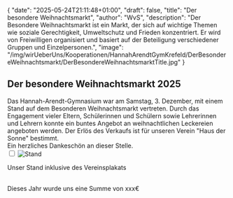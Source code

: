 {
    "date": "2025-05-24T21:11:48+01:00",
    "draft": false,
    "title": "Der besondere Weihnachtsmarkt",
    "author": "WvS",
    "description": "Der Besondere Weihnachtsmarkt ist ein Markt, der sich auf wichtige Themen wie soziale Gerechtigkeit, Umweltschutz und Frieden konzentriert. Er wird von Freiwilligen organisiert und basiert auf der Beteiligung verschiedener Gruppen und Einzelpersonen.",
    "image": "/img/wirUeberUns/Kooperationen/HannahArendtGymKrefeld/DerBesondereWeihnachtsmarkt/DerBesondereWeihnachtsmarktTitle.jpg"
}

## Der besondere Weihnachtsmarkt 2025
Das Hannah-Arendt-Gymnasium war am Samstag, 3. Dezember, mit einem Stand auf dem Besonderen Weihnachtsmarkt vertreten. Durch das Engagement vieler Eltern, Schülerinnen und Schülern sowie Lehrerinnen und Lehrern konnte ein buntes Angebot an weihnachtlichen Leckereien angeboten werden. Der Erlös des Verkaufs ist für unseren Verein \"Haus der Sonne\" bestimmt.  
Ein herzliches Dankeschön an dieser Stelle.  
<input type="checkbox" id="expand-image1" />
<label for="expand-image1">
  <img class="img-centered" src="/img/wirUeberUns/Kooperationen/HannahArendtGymKrefeld/DerBesondereWeihnachtsmarkt/Stand.jpeg#imagemd"     alt="Stand" />
</label>
<p class="img-caption">Unser Stand inklusive des Vereinsplakats</p>
<br>
Dieses Jahr wurde uns eine Summe von xxx€